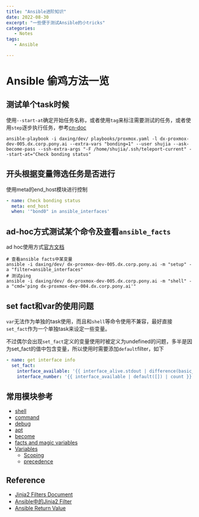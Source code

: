 ```yaml
---
title: "Ansible进阶知识"
date: 2022-08-30
excerpt: "一些便于测试Ansible的小tricks"
categories: 
   - Notes
tags:
   - Ansible

---
```




# Ansible 偷鸡方法一览

## 测试单个task时候

使用`--start-at`确定开始任务名称，或者使用`tag`来标注需要测试的任务，或者使用`step`逐步执行任务，参考[cn-doc](http://www.ansible.com.cn/docs/playbooks_startnstep.html)

```shell
ansible-playbook -i daxing/dev/ playbooks/proxmox.yaml -l dx-proxmox-dev-005.dx.corp.pony.ai --extra-vars "bonding=1" --user shujia --ask-become-pass --ssh-extra-args "-F /home/shujia/.ssh/teleport-current" --start-at="Check bonding status"
```

## 开头根据变量筛选任务是否进行

使用meta的end_host模块进行控制

```yaml
- name: Check bonding status
  meta: end_host
  when: '"bond0" in ansible_interfaces'
```

## ad-hoc方式测试某个命令及查看`ansible_facts`

ad hoc使用方式[官方文档](https://docs.ansible.com/ansible/latest/user_guide/intro_adhoc.html)

```shell
# 查看ansible facts中某变量
ansible -i daxing/dev/ dx-proxmox-dev-005.dx.corp.pony.ai -m "setup" -a "filter=ansible_interfaces"
# 测试ping
ansible -i daxing/dev/ dx-proxmox-dev-005.dx.corp.pony.ai -m "shell" -a "cmd='ping dx-proxmox-dev-004.dx.corp.pony.ai'"
```

## set fact和var的使用问题

`var`无法作为单独的task使用，而且和`shell`等命令使用不兼容，最好直接`set_fact`作为一个单独task来设定一些变量。

不过偶尔会出现`set_fact`定义的变量使用时被定义为undefined的问题，多半是因为set_fact的值中包含变量，所以使用时需要添加`default`filter，如下

```yaml
- name: get interface info
  set_fact:
    interface_available: '{{ interface_alive.stdout | difference(basic_interfaces) }}'
    interface_number: '{{ interface_available | default([]) | count }}'
```

## 常用模块参考

- [shell](https://docs.ansible.com/ansible/latest/collections/ansible/builtin/shell_module.html)
- [command](https://docs.ansible.com/ansible/latest/collections/ansible/builtin/command_module.html)
- [debug](https://docs.ansible.com/ansible/latest/collections/ansible/builtin/debug_module.html)
- [apt](https://docs.ansible.com/ansible/latest/collections/ansible/builtin/apt_module.html)
- [become](https://docs.ansible.com/ansible/latest/user_guide/become.html)
- [facts and magic variables](https://docs.ansible.com/ansible/latest/user_guide/playbooks_vars_facts.html)
- [Variables](https://docs.ansible.com/ansible/latest/user_guide/playbooks_variables.html)
  - [Scoping](https://docs.ansible.com/ansible/latest/user_guide/playbooks_variables.html#scoping-variables)
  - [precedence](https://docs.ansible.com/ansible/latest/user_guide/playbooks_variables.html#scoping-variables)

## Reference

- [Jinja2 Filters Document](https://ansible-docs.readthedocs.io/zh/stable-2.0/rst/playbooks_filters.html#filters-often-used-with-conditionals)
- [Ansible中的Jinja2 Filter](https://www.cnblogs.com/ccbloom/p/15508645.html)
- [Ansible Return Value](https://docs.ansible.com/ansible/latest/reference_appendices/common_return_values.html)
